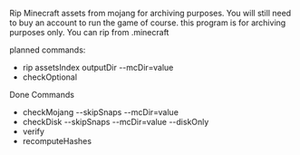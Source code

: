 Rip Minecraft assets from mojang for archiving purposes. You will still need to buy an account to run the game of course. this program is for archiving purposes only. You can rip from .minecraft

planned commands:
- rip assetsIndex outputDir --mcDir=value
- checkOptional

Done Commands
- checkMojang --skipSnaps --mcDir=value
- checkDisk --skipSnaps --mcDir=value --diskOnly
- verify
- recomputeHashes
